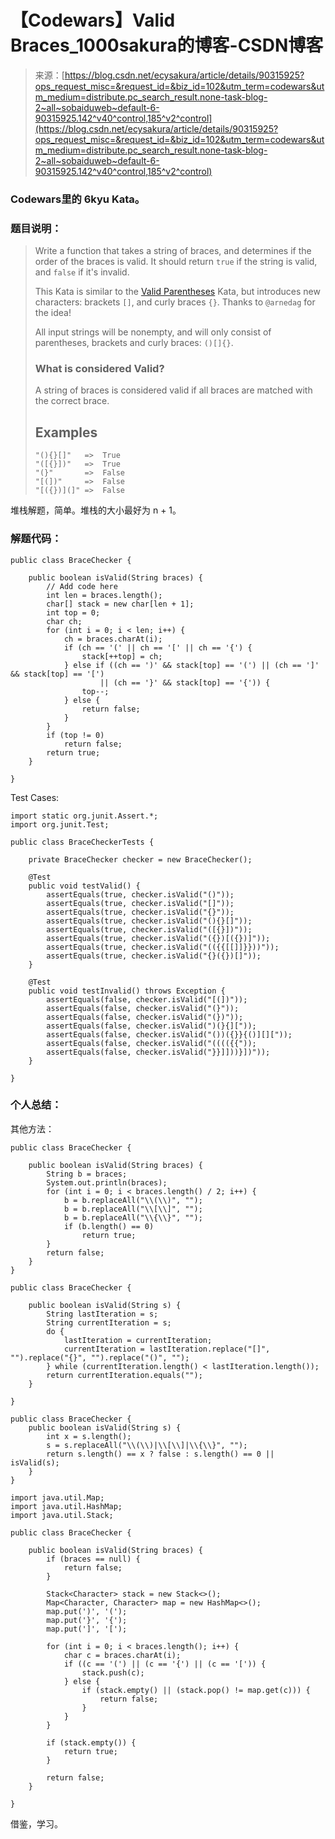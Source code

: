 <!--yml
category: codewars
date: 2022-08-13 11:41:17
-->

# 【Codewars】Valid Braces_1000sakura的博客-CSDN博客

> 来源：[https://blog.csdn.net/ecysakura/article/details/90315925?ops_request_misc=&request_id=&biz_id=102&utm_term=codewars&utm_medium=distribute.pc_search_result.none-task-blog-2~all~sobaiduweb~default-6-90315925.142^v40^control,185^v2^control](https://blog.csdn.net/ecysakura/article/details/90315925?ops_request_misc=&request_id=&biz_id=102&utm_term=codewars&utm_medium=distribute.pc_search_result.none-task-blog-2~all~sobaiduweb~default-6-90315925.142^v40^control,185^v2^control)

### Codewars里的 6kyu Kata。

### 题目说明：

> Write a function that takes a string of braces, and determines if the order of the braces is valid. It should return `true` if the string is valid, and `false` if it's invalid.
> 
> This Kata is similar to the [Valid Parentheses](https://www.codewars.com/kata/valid-parentheses) Kata, but introduces new characters: brackets `[]`, and curly braces `{}`. Thanks to `@arnedag` for the idea!
> 
> All input strings will be nonempty, and will only consist of parentheses, brackets and curly braces: `()[]{}`.
> 
> ### What is considered Valid?
> 
> A string of braces is considered valid if all braces are matched with the correct brace.
> 
> ## Examples
> 
> ```
> "(){}[]"   =>  True
> "([{}])"   =>  True
> "(}"       =>  False
> "[(])"     =>  False
> "[({})](]" =>  False
> ```

堆栈解题，简单。堆栈的大小最好为 n + 1。

### 解题代码：

```
public class BraceChecker {

    public boolean isValid(String braces) {
        // Add code here
        int len = braces.length();
        char[] stack = new char[len + 1];
        int top = 0;
        char ch;
        for (int i = 0; i < len; i++) {
            ch = braces.charAt(i);
            if (ch == '(' || ch == '[' || ch == '{') {
                stack[++top] = ch;
            } else if ((ch == ')' && stack[top] == '(') || (ch == ']' && stack[top] == '[')
                    || (ch == '}' && stack[top] == '{')) {
                top--;
            } else {
                return false;
            }
        }
        if (top != 0)
            return false;
        return true;
    }

}
```

Test Cases:

```
import static org.junit.Assert.*;
import org.junit.Test;

public class BraceCheckerTests {

    private BraceChecker checker = new BraceChecker();

    @Test
    public void testValid() {
        assertEquals(true, checker.isValid("()"));
        assertEquals(true, checker.isValid("[]"));
        assertEquals(true, checker.isValid("{}"));
        assertEquals(true, checker.isValid("(){}[]"));
        assertEquals(true, checker.isValid("([{}])"));
        assertEquals(true, checker.isValid("({})[({})]"));
        assertEquals(true, checker.isValid("(({{[[]]}}))"));
        assertEquals(true, checker.isValid("{}({})[]"));
    }

    @Test
    public void testInvalid() throws Exception {
        assertEquals(false, checker.isValid("[(])"));
        assertEquals(false, checker.isValid("(}"));
        assertEquals(false, checker.isValid("(})"));
        assertEquals(false, checker.isValid(")(}{]["));
        assertEquals(false, checker.isValid("())({}}{()][]["));
        assertEquals(false, checker.isValid("(((({{"));
        assertEquals(false, checker.isValid("}}]]))}])"));
    }

} 
```

### 个人总结：

其他方法：

```
public class BraceChecker {

    public boolean isValid(String braces) {
        String b = braces;
        System.out.println(braces);
        for (int i = 0; i < braces.length() / 2; i++) {
            b = b.replaceAll("\\(\\)", "");
            b = b.replaceAll("\\[\\]", "");
            b = b.replaceAll("\\{\\}", "");
            if (b.length() == 0)
                return true;
        }
        return false;
    }
}

public class BraceChecker {

    public boolean isValid(String s) {
        String lastIteration = s;
        String currentIteration = s;
        do {
            lastIteration = currentIteration;
            currentIteration = lastIteration.replace("[]", "").replace("{}", "").replace("()", "");
        } while (currentIteration.length() < lastIteration.length());
        return currentIteration.equals("");
    }

}

public class BraceChecker {
    public boolean isValid(String s) {
        int x = s.length();
        s = s.replaceAll("\\(\\)|\\[\\]|\\{\\}", "");
        return s.length() == x ? false : s.length() == 0 || isValid(s);
    }
}

import java.util.Map;
import java.util.HashMap;
import java.util.Stack;

public class BraceChecker {

    public boolean isValid(String braces) {
        if (braces == null) {
            return false;
        }

        Stack<Character> stack = new Stack<>();
        Map<Character, Character> map = new HashMap<>();
        map.put(')', '(');
        map.put('}', '{');
        map.put(']', '[');

        for (int i = 0; i < braces.length(); i++) {
            char c = braces.charAt(i);
            if ((c == '(') || (c == '{') || (c == '[')) {
                stack.push(c);
            } else {
                if (stack.empty() || (stack.pop() != map.get(c))) {
                    return false;
                }
            }
        }

        if (stack.empty()) {
            return true;
        }

        return false;
    }

}
```

借鉴，学习。